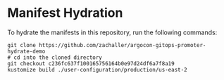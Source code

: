 # Manifest Hydration

To hydrate the manifests in this repository, run the following commands:

```shell
git clone https://github.com/zachaller/argocon-gitops-promoter-hydrate-demo
# cd into the cloned directory
git checkout c236fc637f100165756164b0e97d24df6a7f8a19
kustomize build ./user-configuration/production/us-east-2
```
